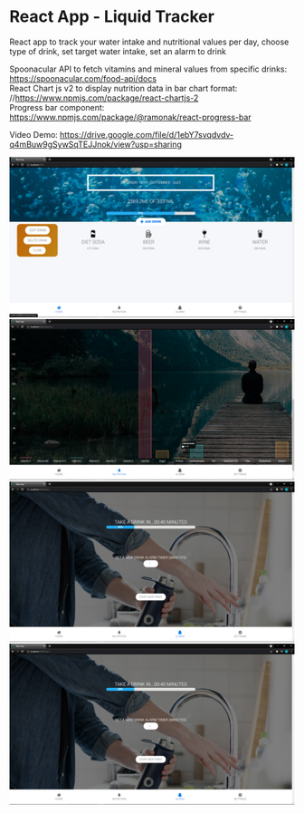 # React App - Liquid Tracker

React app to track your water intake and nutritional values per day, choose type of drink, set target water intake, set an alarm to drink <br/>

Spoonacular API to fetch vitamins and mineral values from specific drinks: https://spoonacular.com/food-api/docs <br/>
React Chart js v2 to display nutrition data in bar chart format: //https://www.npmjs.com/package/react-chartjs-2 <br/>
Progress bar component: https://www.npmjs.com/package/@ramonak/react-progress-bar <br/>

Video Demo: https://drive.google.com/file/d/1ebY7svqdvdv-q4mBuw9gSywSqTEJJnok/view?usp=sharing

![Alt text](./src/Res/home.png?raw=true "Home")
![Alt text](./src/Res/nutrition.png?raw=true "Nutrition")
![Alt text](./src/Res/alarm.png?raw=true "Alarm")
![Alt text](./src/Res/settings.png?raw=true "Settings")